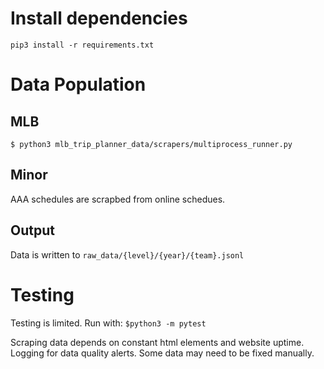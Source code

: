 # Install dependencies
`pip3 install -r requirements.txt`

# Data Population
## MLB
`$ python3 mlb_trip_planner_data/scrapers/multiprocess_runner.py`

## Minor
AAA schedules are scrapbed from online schedues.

## Output
Data is written to `raw_data/{level}/{year}/{team}.jsonl`

# Testing
Testing is limited. Run with:
`$python3 -m pytest`

Scraping data depends on constant html elements and website uptime. Logging for data quality alerts. Some data may need to be fixed manually.